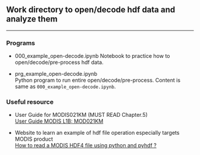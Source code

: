 ## Work directory to open/decode hdf data and analyze them
----------

### Programs

- 000_example_open-decode.ipynb
  Notebook to practice how to open/decode/pre-process hdf data.

- prg_example_open-decode.ipynb  
  Python program to run entire open/decode/pre-process. Content is same as `000_example_open-decode.ipynb`.


### Useful resource

- User Guide for MODIS021KM (MUST READ Chapter.5)  
  [User Guide MODIS L1B: MOD021KM](https://mcst.gsfc.nasa.gov/content/l1b-documents)

- Website to learn an example of hdf file operation especially targets MODIS product  
  [How to read a MODIS HDF4 file using python and pyhdf ?](https://www.science-emergence.com/Articles/How-to-read-a-MODIS-HDF-file-using-python-/)

